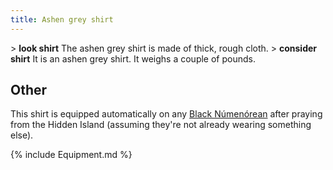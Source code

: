 ```yaml
---
title: Ashen grey shirt
---
```


\> **look shirt**
The ashen grey shirt is made of thick, rough cloth.
\> **consider shirt**
It is an ashen grey shirt.
It weighs a couple of pounds.

## Other

This shirt is equipped automatically on any [Black
Númenórean](Black_Númenórean "wikilink") after praying from the Hidden
Island (assuming they're not already wearing something else).

{% include Equipment.md %}